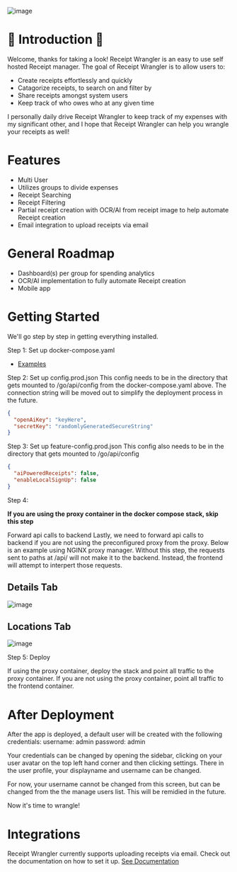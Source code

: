 ![image](https://github.com/Receipt-Wrangler/.github/assets/44912201/48922c60-d3c9-44d1-8354-4c54e8b5d657)

# 🧾 Introduction 🧾

Welcome, thanks for taking a look! Receipt Wrangler is an easy to use self hosted Receipt manager.
The goal of Receipt Wrangler is to allow users to:

- Create receipts effortlessly and quickly
- Catagorize receipts, to search on and filter by
- Share receipts amongst system users
- Keep track of who owes who at any given time

I personally daily drive Receipt Wrangler to keep track of my expenses with my significant other, and I hope that Receipt Wrangler can help you wrangle your receipts as well!

# Features

- Multi User
- Utilizes groups to divide expenses
- Receipt Searching
- Receipt Filtering
- Partial receipt creation with OCR/AI from receipt image to help automate Receipt creation
- Email integration to upload receipts via email

# General Roadmap

- Dashboard(s) per group for spending analytics
- OCR/AI implementation to fully automate Receipt creation
- Mobile app

# Getting Started

We'll go step by step in getting everything installed.

Step 1: Set up docker-compose.yaml

- [Examples](https://github.com/Receipt-Wrangler/.github/tree/main/examples)

Step 2: Set up config.prod.json
This config needs to be in the directory that gets mounted to /go/api/config from the docker-compose.yaml above.
The connection string will be moved out to simplify the deployment process in the future.

```json
{
  "openAiKey": "keyHere",
  "secretKey": "randomlyGeneratedSecureString"
}
```

Step 3: Set up feature-config.prod.json
This config also needs to be in the directory that gets mounted to /go/api/config

```json
{
  "aiPoweredReceipts": false,
  "enableLocalSignUp": false
}
```

Step 4:

**If you are using the proxy container in the docker compose stack, skip this step**

Forward api calls to backend
Lastly, we need to forward api calls to backend if you are not using the preconfigured proxy from the proxy.
Below is an example using NGINX proxy manager. Without this step, the requests sent to paths at /api/ will not make it to the backend. Instead, the frontend will attempt to interpert those requests.

## Details Tab

![image](https://github.com/Receipt-Wrangler/.github/assets/44912201/9690b448-93d2-41d7-8852-ef411d7283b5)

## Locations Tab

![image](https://github.com/Receipt-Wrangler/.github/assets/44912201/2fe17995-b4c2-40c1-91d3-c046a6666f4d)

Step 5: Deploy

If using the proxy container, deploy the stack and point all traffic to the proxy container.
If you are not using the proxy container, point all traffic to the frontend container.

# After Deployment

After the app is deployed, a default user will be created with the following credentials:
username: admin
password: admin

Your credentials can be changed by opening the sidebar, clicking on your user avatar on the top left hand corner and then clicking settings.
There in the user profile, your displayname and username can be changed.

For now, your username cannot be changed from this screen, but can be changed from the the manage users list. This will be remidied in the future.

Now it's time to wrangle!

# Integrations

Receipt Wrangler currently supports uploading receipts via email. Check out the documentation on how to set it up. [See Documentation](https://github.com/Receipt-Wrangler/.github/tree/main/integrations)
